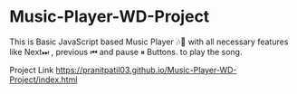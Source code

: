 # Music-Player-WD-Project

This is Basic JavaScript based Music Player 🎶🎵 
with all necessary features like 
Next⏭ , previous ⏮ and pause ⏸ Buttons.
to play the song.

Project Link 
https://pranitpatil03.github.io/Music-Player-WD-Project/index.html

